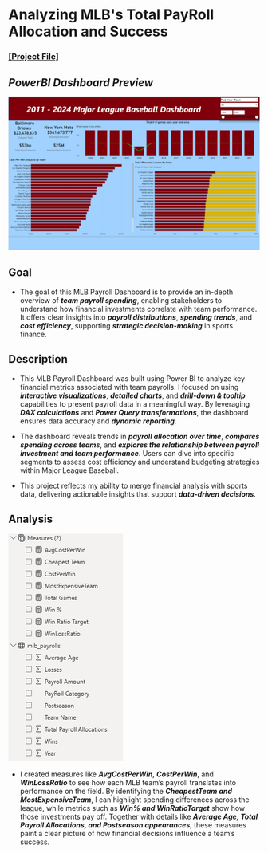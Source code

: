 # Analyzing MLB's Total PayRoll Allocation and Success

### [[Project File]](/PowerBI/Content/MLB_Dashboard.pbix)

## *PowerBI Dashboard Preview*
![Dashboard Preview](/PowerBI/Images/MLBDashboard/MLB_Dash1.png)

## Goal
- The goal of this MLB Payroll Dashboard is to provide an in-depth overview of ***team payroll spending***, enabling stakeholders to understand how financial investments correlate with team performance. It offers clear insights into ***payroll distributions***, ***spending trends***, and ***cost efficiency***, supporting ***strategic decision-making*** in sports finance.
## Description
- This MLB Payroll Dashboard was built using Power BI to analyze key financial metrics associated with team payrolls. I focused on using ***interactive visualizations***, ***detailed charts***, and ***drill-down & tooltip*** capabilities to present payroll data in a meaningful way. By leveraging ***DAX calculations*** and ***Power Query transformations***, the dashboard ensures data accuracy and ***dynamic reporting***.

- The dashboard reveals trends in ***payroll allocation over time***, ***compares spending across teams***, and ***explores the relationship between payroll investment and team performance***. Users can dive into specific segments to assess cost efficiency and understand budgeting strategies within Major League Baseball.

- This project reflects my ability to merge financial analysis with sports data, delivering actionable insights that support ***data-driven decisions***.

## Analysis
![Dashboard Preview](/PowerBI/Images/MLBDashboard/MLB_Measures.png)  
- I created measures like ***AvgCostPerWin***, ***CostPerWin***, and ***WinLossRatio*** to see how each MLB team’s payroll translates into performance on the field. By identifying the ***CheapestTeam and MostExpensiveTeam***, I can highlight spending differences across the league, while metrics such as ***Win% and WinRatioTarget*** show how those investments pay off. Together with details like ***Average Age, Total Payroll Allocations, and Postseason appearances***, these measures paint a clear picture of how financial decisions influence a team’s success.
